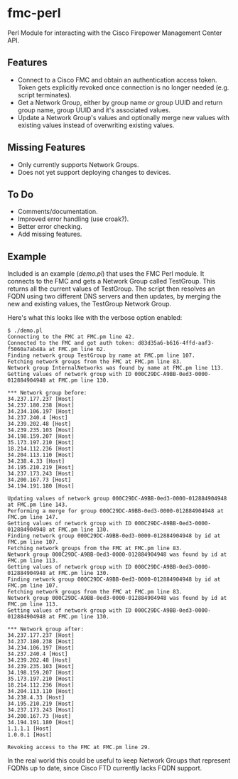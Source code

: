 # fmc-perl
Perl Module for interacting with the Cisco Firepower Management Center API.

## Features
- Connect to a Cisco FMC and obtain an authentication access token. Token gets explicitly revoked once connection is no longer needed (e.g. script terminates).
- Get a Network Group, either by group name *or* group UUID and return group name, group UUID and it's associated values.
- Update a Network Group's values and optionally merge new values with existing values instead of overwriting existing values.

## Missing Features
- Only currently supports Network Groups.
- Does not yet support deploying changes to devices.

## To Do
- Comments/documentation.
- Improved error handling (use croak?).
- Better error checking.
- Add missing features.

## Example
Included is an example (*demo.pl*) that uses the FMC Perl module. It connects to the FMC and gets a Network Group called TestGroup. This returns all the current values of TestGroup. The script then resolves an FQDN using two different DNS servers and then updates, by merging the new and existing values, the TestGroup Network Group.

Here's what this looks like with the verbose option enabled: 

````
$ ./demo.pl
Connecting to the FMC at FMC.pm line 42.
Connected to the FMC and got auth token: d83d35a6-b616-4ffd-aaf3-f5060a7ab48a at FMC.pm line 62.
Finding network group TestGroup by name at FMC.pm line 107.
Fetching network groups from the FMC at FMC.pm line 83.
Network group InternalNetworks was found by name at FMC.pm line 113.
Getting values of network group with ID 000C29DC-A9BB-0ed3-0000-012884904948 at FMC.pm line 130.

*** Network group before:
34.237.177.237 [Host]
34.237.180.238 [Host]
34.234.106.197 [Host]
34.237.240.4 [Host]
34.239.202.48 [Host]
34.239.235.103 [Host]
34.198.159.207 [Host]
35.173.197.210 [Host]
18.214.112.236 [Host]
34.204.113.110 [Host]
34.238.4.33 [Host]
34.195.210.219 [Host]
34.237.173.243 [Host]
34.200.167.73 [Host]
34.194.191.180 [Host]

Updating values of network group 000C29DC-A9BB-0ed3-0000-012884904948 at FMC.pm line 143.
Performing a merge for group 000C29DC-A9BB-0ed3-0000-012884904948 at FMC.pm line 147.
Getting values of network group with ID 000C29DC-A9BB-0ed3-0000-012884904948 at FMC.pm line 130.
Finding network group 000C29DC-A9BB-0ed3-0000-012884904948 by id at FMC.pm line 107.
Fetching network groups from the FMC at FMC.pm line 83.
Network group 000C29DC-A9BB-0ed3-0000-012884904948 was found by id at FMC.pm line 113.
Getting values of network group with ID 000C29DC-A9BB-0ed3-0000-012884904948 at FMC.pm line 130.
Finding network group 000C29DC-A9BB-0ed3-0000-012884904948 by id at FMC.pm line 107.
Fetching network groups from the FMC at FMC.pm line 83.
Network group 000C29DC-A9BB-0ed3-0000-012884904948 was found by id at FMC.pm line 113.
Getting values of network group with ID 000C29DC-A9BB-0ed3-0000-012884904948 at FMC.pm line 130.

*** Network group after:
34.237.177.237 [Host]
34.237.180.238 [Host]
34.234.106.197 [Host]
34.237.240.4 [Host]
34.239.202.48 [Host]
34.239.235.103 [Host]
34.198.159.207 [Host]
35.173.197.210 [Host]
18.214.112.236 [Host]
34.204.113.110 [Host]
34.238.4.33 [Host]
34.195.210.219 [Host]
34.237.173.243 [Host]
34.200.167.73 [Host]
34.194.191.180 [Host]
1.1.1.1 [Host]
1.0.0.1 [Host]

Revoking access to the FMC at FMC.pm line 29.
````

In the real world this could be useful to keep Network Groups that represent FQDNs up to date, since Cisco FTD currently lacks FQDN support.
